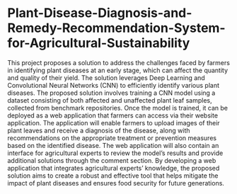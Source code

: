 # Plant-Disease-Diagnosis-and-Remedy-Recommendation-System-for-Agricultural-Sustainability
This project proposes a solution to address the challenges faced by farmers in identifying plant diseases at an early stage, which can affect the quantity and quality of their yield. The solution leverages Deep Learning and Convolutional Neural Networks (CNN) to efficiently identify various plant diseases. The proposed solution involves training a CNN model using a dataset consisting of both affected and unaffected plant leaf samples, collected from benchmark repositories. Once the model is trained, it can be deployed as a web application that farmers can access via their website application. The application will enable farmers to upload images of their plant leaves and receive a diagnosis of the disease, along with recommendations on the appropriate treatment or prevention measures based on the identified disease. The web application will also contain an interface for agricultural experts to review the model’s results and provide additional solutions through the comment section. By developing a web application that integrates agricultural experts’ knowledge, the proposed solution aims to create a robust and effective tool that helps mitigate the impact of plant diseases and ensures food security for future generations. 
